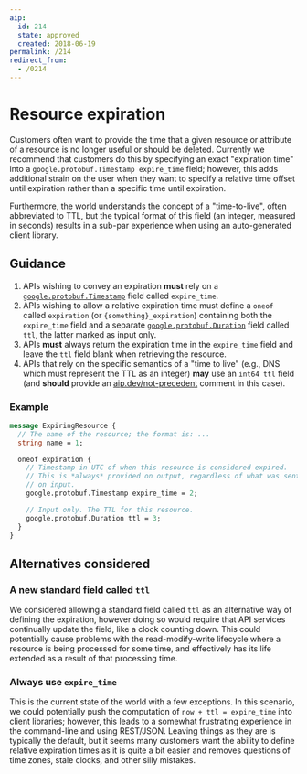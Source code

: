```yaml
---
aip:
  id: 214
  state: approved
  created: 2018-06-19
permalink: /214
redirect_from:
  - /0214
---
```


# Resource expiration

Customers often want to provide the time that a given resource or attribute of
a resource is no longer useful or should be deleted. Currently we recommend
that customers do this by specifying an exact "expiration time" into a
`google.protobuf.Timestamp expire_time` field; however, this adds additional
strain on the user when they want to specify a relative time offset until
expiration rather than a specific time until expiration.

Furthermore, the world understands the concept of a "time-to-live", often
abbreviated to TTL, but the typical format of this field (an integer, measured
in seconds) results in a sub-par experience when using an auto-generated client
library.

## Guidance

1.  APIs wishing to convey an expiration **must** rely on a
    [`google.protobuf.Timestamp`][timestamp] field called `expire_time`.
2.  APIs wishing to allow a relative expiration time must define a `oneof`
    called `expiration` (or `{something}_expiration`) containing both the
    `expire_time` field and a separate [`google.protobuf.Duration`][duration]
    field called `ttl`, the latter marked as input only.
3.  APIs **must** always return the expiration time in the `expire_time` field
    and leave the `ttl` field blank when retrieving the resource.
4.  APIs that rely on the specific semantics of a "time to live" (e.g., DNS
    which must represent the TTL as an integer) **may** use an `int64 ttl`
    field (and **should** provide an [aip.dev/not-precedent](./0200.md) comment
    in this case).

### Example

```proto
message ExpiringResource {
  // The name of the resource; the format is: ...
  string name = 1;

  oneof expiration {
    // Timestamp in UTC of when this resource is considered expired.
    // This is *always* provided on output, regardless of what was sent
    // on input.
    google.protobuf.Timestamp expire_time = 2;

    // Input only. The TTL for this resource.
    google.protobuf.Duration ttl = 3;
  }
}
```

## Alternatives considered

### A new standard field called `ttl`

We considered allowing a standard field called `ttl` as an alternative way of
defining the expiration, however doing so would require that API services
continually update the field, like a clock counting down. This could
potentially cause problems with the read-modify-write lifecycle where a
resource is being processed for some time, and effectively has its life
extended as a result of that processing time.

### Always use `expire_time`

This is the current state of the world with a few exceptions. In this scenario,
we could potentially push the computation of `now + ttl = expire_time` into
client libraries; however, this leads to a somewhat frustrating experience in
the command-line and using REST/JSON. Leaving things as they are is typically
the default, but it seems many customers want the ability to define relative
expiration times as it is quite a bit easier and removes questions of time
zones, stale clocks, and other silly mistakes.

<!-- prettier-ignore-start -->
[duration]: https://github.com/protocolbuffers/protobuf/blob/master/src/google/protobuf/duration.proto
[timestamp]: https://github.com/protocolbuffers/protobuf/blob/master/src/google/protobuf/timestamp.proto
<!-- prettier-ignore-end -->
